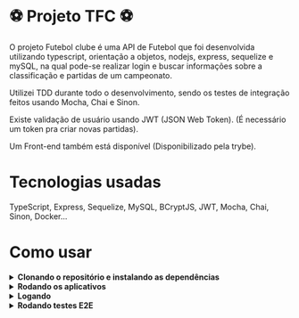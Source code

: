 # ⚽ Projeto TFC ⚽

O projeto Futebol clube é uma API de Futebol que foi desenvolvida utilizando typescript, orientação a objetos, nodejs, express, sequelize e mySQL, na qual pode-se realizar login e buscar informações sobre a classificação e partidas de um campeonato.

Utilizei TDD durante todo o desenvolvimento, sendo os testes de integração feitos usando Mocha, Chai e Sinon.

Existe validação de usuário usando JWT (JSON Web Token). (É necessário um token pra criar novas partidas).

Um Front-end também está disponível (Disponibilizado pela trybe).

# Tecnologias usadas

TypeScript, Express, Sequelize, MySQL, BCryptJS, JWT, Mocha, Chai, Sinon, Docker...

# Como usar

<details>
  <summary><strong>Clonando o repositório e instalando as dependências</strong></summary>

- `git clone git@github.com:joao-pasip/tfc-project.git`
- `cd tfc-project`
- `npm install`

</details>

<details>
  <summary><strong>Rodando os aplicativos</strong></summary>

- `npm run compose:up:dev`
  - pra começar a aplicação, (front e back) usando docker compose.
- Copiar as informações do arquivo .env.example e criar um .env na pasta de backend
- O Front-end pode ser acessado aqui: http://localhost:3000

</details>

<details>
  <summary><strong>Logando</strong></summary>

- Credenciais de login com poderes de admin (para propósitos de teste).
  - email: `admin@admin.com`
  - senha: `secret_admin`

</details>

<details>
  <summary><strong>Rodando testes E2E</strong></summary>

- Entrar na pasta de backend: `cd app && cd backend`
  - para rodar os testes de integração do Back-end
  - `npm test`

</details>